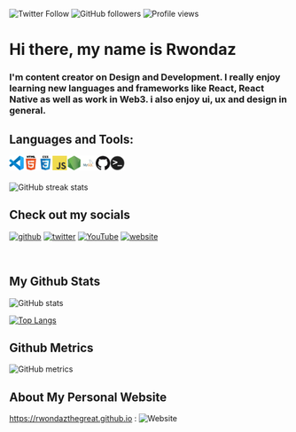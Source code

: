 ![Twitter Follow](https://img.shields.io/twitter/follow/rwondaz?style=social)
![GitHub followers](https://img.shields.io/github/followers/rwondazthegreat?style=social)
![Profile views](https://gpvc.arturio.dev/rwondazthegreat)

# Hi there, my name is Rwondaz

### I'm content creator on Design and Development. I really enjoy learning new languages and frameworks like React, React Native as well as work in Web3. i also enjoy ui, ux and design in general.

## Languages and Tools:

<img align="left" alt="Visual Studio Code" width="26px" src="https://raw.githubusercontent.com/github/explore/80688e429a7d4ef2fca1e82350fe8e3517d3494d/topics/visual-studio-code/visual-studio-code.png" />
<img align="left" alt="HTML5" width="26px" src="https://raw.githubusercontent.com/github/explore/80688e429a7d4ef2fca1e82350fe8e3517d3494d/topics/html/html.png" />
<img align="left" alt="CSS3" width="26px" src="https://raw.githubusercontent.com/github/explore/80688e429a7d4ef2fca1e82350fe8e3517d3494d/topics/css/css.png" />
<img align="left" alt="JavaScript" width="26px" src="https://raw.githubusercontent.com/github/explore/80688e429a7d4ef2fca1e82350fe8e3517d3494d/topics/javascript/javascript.png" />
<img align="left" alt="Node.js" width="26px" src="https://raw.githubusercontent.com/github/explore/80688e429a7d4ef2fca1e82350fe8e3517d3494d/topics/nodejs/nodejs.png" />
<img align="left" alt="MySQL" width="26px" src="https://raw.githubusercontent.com/github/explore/80688e429a7d4ef2fca1e82350fe8e3517d3494d/topics/mysql/mysql.png" />
<img align="left" alt="GitHub" width="26px" src="https://raw.githubusercontent.com/github/explore/78df643247d429f6cc873026c0622819ad797942/topics/github/github.png" />
<img align="left" alt="Terminal" width="26px" src="https://raw.githubusercontent.com/github/explore/80688e429a7d4ef2fca1e82350fe8e3517d3494d/topics/terminal/terminal.png" />

<br/>
<br/>


![GitHub streak stats](https://github-readme-streak-stats.herokuapp.com/?user=rwondazthegreat)  


## Check out my socials

[<img src='https://cdn.jsdelivr.net/npm/simple-icons@3.0.1/icons/github.svg' alt='github' height='40'>](https://github.com/rwondazthegreat)  [<img src='https://cdn.jsdelivr.net/npm/simple-icons@3.0.1/icons/twitter.svg' alt='twitter' height='40'>](https://twitter.com/rwondaz)  [<img src='https://cdn.jsdelivr.net/npm/simple-icons@3.0.1/icons/youtube.svg' alt='YouTube' height='40'>](https://www.youtube.com/channel/)  [<img src='https://cdn.jsdelivr.net/npm/simple-icons@3.0.1/icons/icloud.svg' alt='website' height='40'>](https://rwondazthegreat.github.io)  

<br>

## My Github Stats

![GitHub stats](https://github-readme-stats.vercel.app/api?username=rwondazthegreat&show_icons=true&theme=radical)

[![Top Langs](https://github-readme-stats.vercel.app/api/top-langs/?username=rwondazthegreat&layout=compact)](https://github.com/anuraghazra/github-readme-stats)


## Github Metrics


![GitHub metrics](https://metrics.lecoq.io/rwondazthegreat)  


## About My Personal Website


https://rwondazthegreat.github.io : ![Website](https://img.shields.io/website?down_color=orange&down_message=Down%20For%20Maintenance&style=plastic&up_color=green&up_message=Live&url=https%3A%2F%2Frwondazthegreat.github.io)

